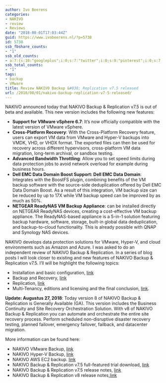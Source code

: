 ```yaml
---
author: Ivo Beerens
categories:
- NAKIVO
- review
- Reviews
date: "2018-08-01T17:03:44Z"
guid: https://www.ivobeerens.nl/?p=5738
id: 5738
ssb_fbshare_counts:
- "1"
ssb_old_counts:
- a:7:{s:10:"googleplus";i:0;s:7:"twitter";i:0;s:9:"pinterest";i:0;s:7:"fbshare";i:0;s:8:"linkedin";i:0;s:6:"reddit";i:0;s:6:"tumblr";i:0;}
ssb_total_counts:
- "1"
tags:
- backup
- VMware
title: Review NAKIVO Backup &#038; Replication v7.5 released
url: /2018/08/01/nakivo-backup-replication-v7-5-released/
---
```


NAKIVO announced today that NAKIVO Backup &amp; Replication v7.5 is out of beta and available. This new version includes the following new features:

- **Support for VMware vSphere 6.7**: It’s now officially compatible with the latest version of VMware vSphere.
- **Cross-Platform Recovery**: With the Cross-Platform Recovery feature, users can export VM data from VMware and Hyper-V backups into VMDK, VHD, or VHDX format. The exported files can then be used for recovery across different hypervisors, cross-platform VM data migration, long-term archival, or sandbox testing.
- **Advanced Bandwidth Throttling**: Allow you to set speed limits during data protection jobs to avoid network overload for example during business hours.
- **Dell EMC Data Domain Boost Support: Dell EMC Data Domain**: Integrates with the BoostFS plugin, combining benefits of the VM backup software with the source-side deduplication offered by Dell EMC Data Domain Boost. As a result of this integration, VM backup size can be reduced by up to 17X while VM backup speed can be improved by as much as 50%.
- **NETGEAR ReadyNAS VM Backup Appliance**: can be installed directly on NETGEAR ReadyNAS devices, creating a cost-effective VM backup appliance. The ReadyNAS-based appliance is a 5-in-1 solution featuring backup hardware, software, storage, built-in global data deduplication, and backup-to-cloud functionality. This is already possible with QNAP and Synology NAS devices.

NAKIVO develops data protection solutions for VMware, Hyper-V, and cloud environments such as Amazon and Azure. I was asked to do an independent review of <span class="il">NAKIVO</span> Backup &amp; Replication. In a series of blog posts I will look closer to existing and new features of <span class="il">NAKIVO</span> Backup &amp; Replication v7.5. I’ll will be highlight the following topics:

- Installation and basic configuration, [link](http://localhost/2018/08/03/nakivo-backup-replication-v7-5-installation/)
- Backup and Recovery, [link](http://localhost/2018/08/16/review-nakivo-backup-replication-v7-5-backup-and-recovery/)
- Replication, [link](http://localhost/2018/08/23/review-nakivo-backup-replication-v7-5-replication/)
- Multi-Tenancy, editions and licensing and the final conclusion, [link](http://localhost/2018/11/02/nakivo-backup-replication-v7-5-editions-and-licensing/).

**Update: Augustus 27, 2018**: Today version 8 of NAKIVO Backup &amp; Replication is Generally Available (GA). This version includes the Business Continuity and Site Recovery Orchestration Solution. With v8 of NAKIVO Backup &amp; Replication you can automate and orchestrate the entire site recovery process. Perform scheduled non-disruptive disaster recovery testing, planned failover, emergency failover, failback, and datacenter migration.

More information can be found here:

- NAKIVO VMware Backup, [link](https://www.nakivo.com/vmware-backup/)
- NAKIVO Hyper-V Backup, [link](https://www.nakivo.com/hyper-v-backup/)
- NAKIVO AWS EC2 backup. [link](https://www.nakivo.com/aws-ec2-instance-backup/)
- NAKIVO Backup &amp; Replication v7.5 full-featured trial download, [link](https://www.nakivo.com/resources/download/trial-download/)
- NAKIVO Backup &amp; Replication v7.5 release notes, [link](https://helpcenter.nakivo.com/display/RN/v7.5+Release+Notes)
- NAKIVO Backup &amp; Replication v8 release notes,[link](https://helpcenter.nakivo.com/display/RN/v8.0+Release+Notes)
